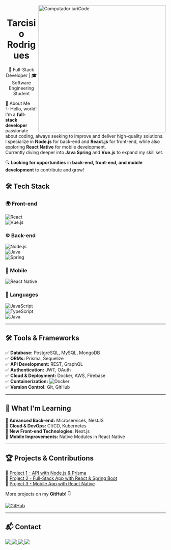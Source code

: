 <img src="https://raw.githubusercontent.com/MicaelliMedeiros/micaellimedeiros/master/image/computer-illustration.png" width="400px" align="right" alt="Computador iuriCode">

<h1 align="center">Tarcisio Rodrigues</h1>

<p align="center">
  🚀 Full-Stack Developer | 🎓 Software Engineering Student 
</p>


 👋 About Me  
✨ Hello, world! I'm a **full-stack developer** passionate about coding, always seeking to improve and deliver high-quality solutions.  
I specialize in **Node.js** for back-end and **React.js** for front-end, while also exploring **React Native** for mobile development.  
Currently diving deeper into **Java Spring** and **Vue.js** to expand my skill set.  

🔍 **Looking for opportunities** in **back-end, front-end, and mobile development** to contribute and grow!  



## 🛠 Tech Stack  

### 🌍 Front-end  
![React](https://img.shields.io/badge/-React-61DAFB?style=flat-square&logo=react&logoColor=black)  
![Vue.js](https://img.shields.io/badge/-Vue.js-4FC08D?style=flat-square&logo=vue.js&logoColor=white)  

### ⚙️ Back-end  
![Node.js](https://img.shields.io/badge/-Node.js-339933?style=flat-square&logo=node.js&logoColor=white)  
![Java](https://img.shields.io/badge/-Java-007396?style=flat-square&logo=java&logoColor=white)  
![Spring](https://img.shields.io/badge/-Spring-6DB33F?style=flat-square&logo=spring&logoColor=white)  

### 📱 Mobile  
![React Native](https://img.shields.io/badge/-React%20Native-61DAFB?style=flat-square&logo=react&logoColor=black)  

### 🔧 Languages  
![JavaScript](https://img.shields.io/badge/-JavaScript-F7DF1E?style=flat-square&logo=javascript&logoColor=black)  
![TypeScript](https://img.shields.io/badge/-TypeScript-3178C6?style=flat-square&logo=typescript&logoColor=white)  
![Java](https://img.shields.io/badge/-Java-007396?style=flat-square&logo=java&logoColor=white)  

---

## 🛠 Tools & Frameworks  

✅ **Database:** PostgreSQL, MySQL, MongoDB  
✅ **ORMs:** Prisma, Sequelize  
✅ **API Development:** REST, GraphQL  
✅ **Authentication:** JWT, OAuth  
✅ **Cloud & Deployment:** Docker, AWS, Firebase  
✅ **Containerization:** ![Docker](https://img.shields.io/badge/-Docker-2496ED?style=flat-square&logo=docker&logoColor=white)  
✅ **Version Control:** Git, GitHub  

---

## 🚀 What I'm Learning  

📌 **Advanced Back-end:** Microservices, NestJS  
📌 **Cloud & DevOps:** CI/CD, Kubernetes  
📌 **New Front-end Technologies:** Next.js  
📌 **Mobile Improvements:** Native Modules in React Native  

---

## 🏆 Projects & Contributions  

🔹 [Project 1 - API with Node.js & Prisma](#)  
🔹 [Project 2 - Full-Stack App with React & Spring Boot](#)  
🔹 [Project 3 - Mobile App with React Native](#)  

More projects on my **GitHub**! 👇  

[![GitHub](https://img.shields.io/badge/-GitHub-181717?style=flat-square&logo=github&logoColor=white)](https://github.com/SEU_GITHUB)  

---

## 📬 Contact  

<p align="left">
  <a href="mailto:tarcisiorodrigues674@gmail.com">
    <img src="https://img.shields.io/badge/-Gmail-D14836?style=flat-square&logo=gmail&logoColor=white">
  </a>
  <a href="https://www.linkedin.com/in/tarcisio-rodrigues-201263222/">
    <img src="https://img.shields.io/badge/-LinkedIn-0A66C2?style=flat-square&logo=linkedin&logoColor=white">
  </a>
  <a href="https://api.whatsapp.com/send?phone=SEU_NUMERO">
    <img src="https://img.shields.io/badge/-WhatsApp-25D366?style=flat-square&logo=whatsapp&logoColor=white">
  </a>
  <a href="https://www.instagram.com/SEU_USUARIO">
    <img src="https://img.shields.io/badge/-Instagram-E4405F?style=flat-square&logo=instagram&logoColor=white">
  </a>
</p>
